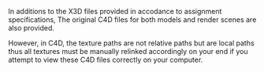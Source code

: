 In additions to the X3D files provided in accodance to assignment specifications,
The original C4D files for both models and render scenes are also provided.

However, in C4D, the texture paths are not relative paths but are local paths
thus all textures must be manually relinked accordingly on your end 
if you attempt to view these C4D files correctly on your computer.